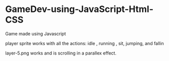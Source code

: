 # GameDev-using-JavaScript-Html-CSS
Game made using Javascript



player sprite works with all the actions: idle , running , sit, jumping, and fallin

layer-5.png works and is scrolling in a parallex effect.
